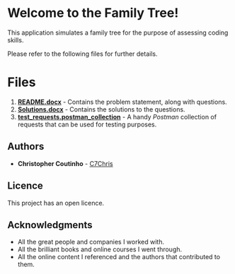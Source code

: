 # Welcome to the Family Tree!

This application simulates a family tree for the purpose of assessing coding skills.

Please refer to the following files for further details.

# Files
 1. **[README.docx](README.docx)** - Contains the problem statement, along with questions.
 2. **[Solutions.docx](README.docx)** - Contains the solutions to the questions.
 3. **[test_requests.postman_collection](/src/test/resources/test_requests.postman_collection.json)** - A handy *Postman* collection of requests that can be used for testing purposes. 

## Authors

* **Christopher Coutinho** - [C7Chris](https://github.com/c7chris)

## Licence

This project has an open licence.

## Acknowledgments

* All the great people and companies I worked with.
* All the brilliant books and online courses I went through.
* All the online content I referenced and the authors that contributed to them.
